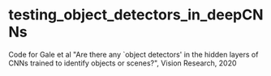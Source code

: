 # testing_object_detectors_in_deepCNNs
Code for Gale et al "Are there any `object detectors' in the hidden layers of CNNs trained to identify objects or scenes?", Vision Research, 2020
